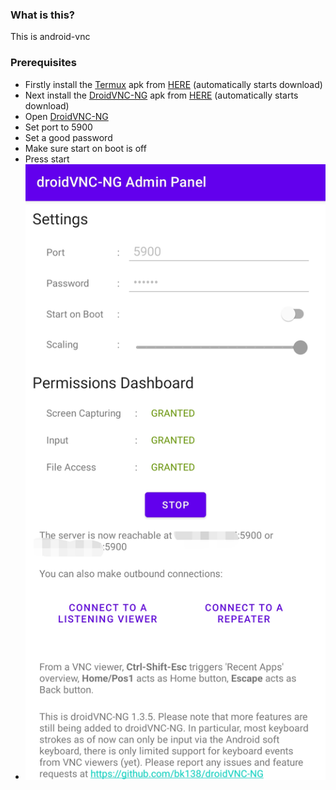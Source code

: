 ### **What is this?**
This is android-vnc
### **Prerequisites**
- Firstly install the [Termux](https://termux.com) apk from [HERE](https://f-droid.org/repo/com.termux_118.apk) (automatically starts download)
- Next install the [DroidVNC-NG](https://github.com/bk138/droidVNC-NG) apk from [HERE](https://f-droid.org/repo/net.christianbeier.droidvnc_ng_18.apk) (automatically starts download)
- Open [DroidVNC-NG](https://github.com/bk138/droidVNC-NG)
- Set port to 5900
- Set a good password
- Make sure start on boot is off
- Press start
- ![](/foobar.png)
